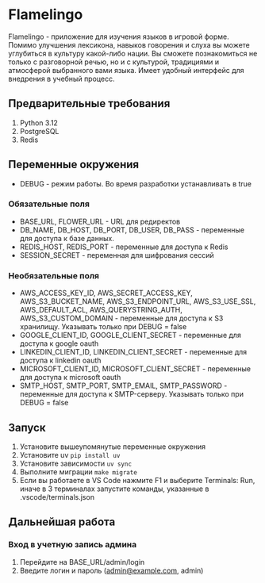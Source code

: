 # Flamelingo

Flamelingo - приложение для изучения языков в игровой форме. Помимо улучшения лексикона, навыков говорения и слуха вы можете углубиться в культуру какой-либо нации. Вы сможете познакомиться не только с разговорной речью, но и с культурой, традициями и атмосферой выбранного вами языка. Имеет удобный интерфейс для внедрения в учебный процесс.

## Предварительные требования

1. Python 3.12
2. PostgreSQL
3. Redis

## Переменные окружения

- DEBUG - режим работы. Во время разработки устанавливать в true

### Обязательные поля

- BASE_URL, FLOWER_URL - URL для редиректов
- DB_NAME, DB_HOST, DB_PORT, DB_USER, DB_PASS - переменные для доступа к базе данных.
- REDIS_HOST, REDIS_PORT - переменные для доступа к Redis
- SESSION_SECRET - переменная для шифрования сессий

### Необязательные поля

- AWS_ACCESS_KEY_ID, AWS_SECRET_ACCESS_KEY, AWS_S3_BUCKET_NAME, AWS_S3_ENDPOINT_URL, AWS_S3_USE_SSL, AWS_DEFAULT_ACL, AWS_QUERYSTRING_AUTH, AWS_S3_CUSTOM_DOMAIN - переменные для доступа к S3 хранилищу. Указывать только при DEBUG = false
- GOOGLE_CLIENT_ID, GOOGLE_CLIENT_SECRET - переменные для доступа к google oauth
- LINKEDIN_CLIENT_ID, LINKEDIN_CLIENT_SECRET - переменные для доступа к linkedin oauth
- MICROSOFT_CLIENT_ID, MICROSOFT_CLIENT_SECRET - переменные для доступа к microsoft oauth
- SMTP_HOST, SMTP_PORT, SMTP_EMAIL, SMTP_PASSWORD - переменные для доступа к SMTP-серверу. Указывать только при DEBUG = false

## Запуск

1. Установите вышеупомянутые переменные окружения
2. Установите uv `pip install uv`
3. Установите зависимости `uv sync`
4. Выполните миграции `make migrate`
5. Если вы работаете в VS Code нажмите F1 и выберите Terminals: Run, иначе в 3 терминалах запустите команды, указанные в .vscode/terminals.json

## Дальнейшая работа

### Вход в учетную запись админа

1. Перейдите на BASE_URL/admin/login
2. Введите логин и пароль (admin@example.com, admin)

